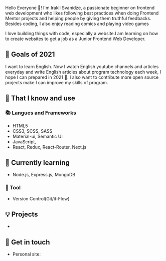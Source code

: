 Hello Everyone :wave:! I'm Irakli Svanidze, a passionate beginner on frontend web development who likes following best practices when doing Frontend Mentor projects and helping people by giving them truthful feedbacks. Besides coding, I also enjoy reading comics and playing video games

I love building things with code, especially a website.I am learning on how to create websites to get a job as a Junior Frontend Web Developer.

## 🔭 Goals of 2021

I want to learn English. Now I watch English youtube channels and articles everyday and write English articles about program technology each week, I hope I can prepared in 2021 💪. I also want to contribute more open source projects make I can improve my skills of program.

## 🧠 That I know and use
### 📚 Langues and Frameworks
- HTML5
- CSS3, SCSS, SASS
- Material-ui, Semantic UI
- JavaScript, 
- React, Redux, React-Router, Next.js

## 🧠 Currently learning
- Node.js, Express.js, MongoDB

### 🔧 Tool
- Version Control(Git/it-Flow)

## 💡 Projects
- 
## 🔗 Get in touch
- Personal site: 

